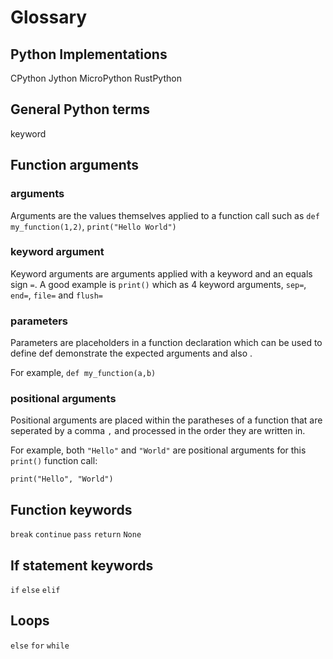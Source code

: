 # Glossary
## Python Implementations
CPython
Jython
MicroPython
RustPython

## General Python terms
keyword

## Function arguments
### arguments
Arguments are the values themselves applied to a function call such as `def my_function(1,2)`, `print("Hello World")`

### keyword argument
Keyword arguments are arguments applied with a keyword and an equals sign `=`. A good example is `print()` which as 4 keyword arguments, `sep=`, `end=`, `file=` and `flush=`

### parameters
Parameters are placeholders in a function declaration which can be used to define def demonstrate the expected arguments and also . 

For example, `def my_function(a,b)`

### positional arguments
Positional arguments are placed within the paratheses of a function that are seperated by a comma `,` and processed in the order they are written in. 

For example, both `"Hello"` and `"World"` are positional arguments for this `print()` function call:

`print("Hello", "World")`

## Function keywords
`break`
`continue`
`pass`
`return`
`None`

## If statement keywords
`if`
`else`
`elif`

## Loops
`else`
`for`
`while`